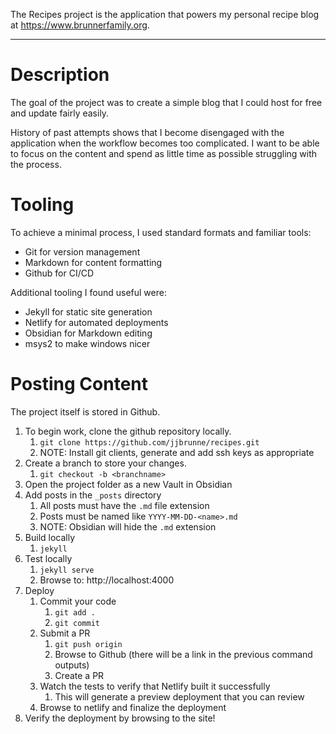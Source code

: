 The Recipes project is the application that powers my personal recipe blog at https://www.brunnerfamily.org.

---
# Description

The goal of the project was to create a simple blog that I could host for free and update fairly easily.

History of past attempts shows that I become disengaged with the application when the workflow becomes too complicated.  I want to be able to focus on the content and spend as little time as possible struggling with the process.

# Tooling

To achieve a minimal process, I used standard formats and familiar tools:
* Git for version management
* Markdown for content formatting
* Github for CI/CD

Additional tooling I found useful were:
* Jekyll for static site generation
* Netlify for automated deployments
* Obsidian for Markdown editing
* msys2 to make windows nicer


# Posting Content

The project itself is stored in Github.
1. To begin work, clone the github repository locally.
	1. `git clone https://github.com/jjbrunne/recipes.git`
	2. NOTE: Install git clients, generate and add ssh keys as appropriate
2. Create a branch to store your changes.
	1. `git checkout -b <branchname>`
3. Open the project folder as a new Vault in Obsidian
4. Add posts in the `_posts` directory
	1. All posts must have the `.md` file extension
	2. Posts must be named like `YYYY-MM-DD-<name>.md`
	3. NOTE: Obsidian will hide the `.md` extension
5. Build locally
	1. `jekyll`
6. Test locally 
	1. `jekyll serve`
	2. Browse to: http://localhost:4000
7. Deploy
	1. Commit your code
		1. `git add .`
		2. `git commit`
	2. Submit a PR
		1. `git push origin`
		2. Browse to Github (there will be a link in the previous command outputs)
		3. Create a PR
	3. Watch the tests to verify that Netlify built it successfully
		1. This will generate a preview deployment that you can review
	4. Browse to netlify and finalize the deployment
8. Verify the deployment by browsing to the site!
